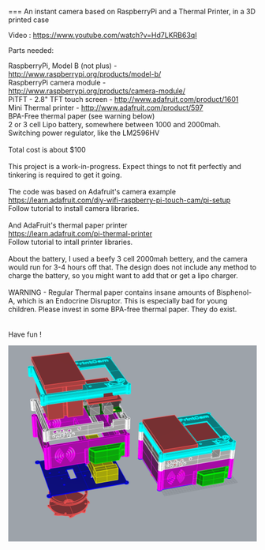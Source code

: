 
=== An instant camera based on RaspberryPi and a Thermal Printer, in a 3D printed case


Video :
https://www.youtube.com/watch?v=Hd7LKRB63qI


Parts needed:

RaspberryPi, Model B (not plus) - http://www.raspberrypi.org/products/model-b/ <br>
RaspberryPi camera module - http://www.raspberrypi.org/products/camera-module/ <br>
PiTFT - 2.8" TFT touch screen  - http://www.adafruit.com/product/1601 <br>
Mini Thermal printer - http://www.adafruit.com/product/597 <br>
BPA-Free thermal paper (see warning below) <br>
2 or 3 cell Lipo battery, somewhere between 1000 and 2000mah. <br>
Switching power regulator, like the LM2596HV<br>
<br>
Total cost is about $100<br>
<br>
This project is a work-in-progress. Expect things to not fit perfectly and tinkering is required to get it going.<br>
<br>
The code was based on Adafruit's camera example<br>
https://learn.adafruit.com/diy-wifi-raspberry-pi-touch-cam/pi-setup<br>
Follow tutorial to install camera libraries.<br>
<br>
And AdaFruit's thermal paper printer<br>
https://learn.adafruit.com/pi-thermal-printer<br>
Follow tutorial to intall printer libraries.<br>
<br>
About the battery, I used a beefy 3 cell 2000mah bettery, and the camera would run for 3-4 hours off that. The design does not include any method to charge the battery, so you might want to add that or get a lipo charger.
<br><br>
WARNING - Regular Thermal paper contains insane amounts of Bisphenol-A, which is an Endocrine Disruptor. This is especially bad for young children. Please invest in some BPA-free thermal paper. They do exist.
<br><br><br>
Have fun !


![alt tag](https://raw.githubusercontent.com/ShacharWeis/Pi-Thermal-Printer-Camera/master/Exploded%20View.PNG)



